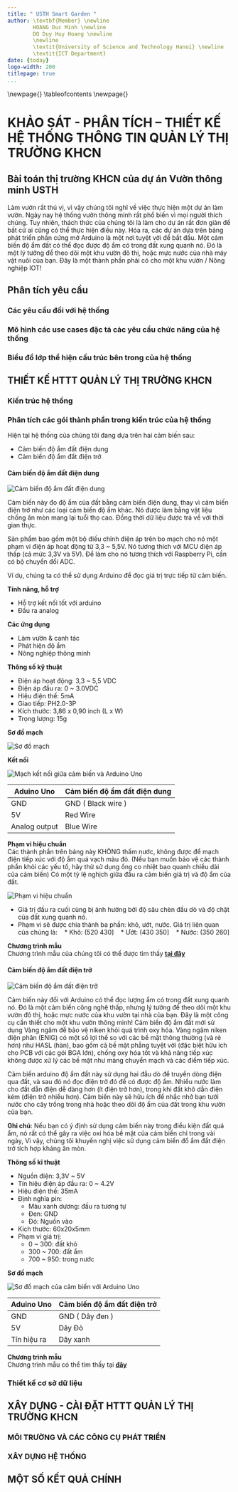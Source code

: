 ```yaml
---
title: " USTH Smart Garden "
author: \textbf{Member} \newline
        HOANG Duc Minh \newline 
        DO Duy Huy Hoang \newline
        \newline
        \textit{University of Science and Technology Hanoi} \newline 
        \textit{ICT Department}
date: {today}
logo-width: 200
titlepage: true
...
```


\newpage{}
\tableofcontents
\newpage{}

# KHẢO SÁT - PHÂN TÍCH – THIẾT KẾ HỆ THỐNG THÔNG TIN QUẢN LÝ THỊ TRƯỜNG KHCN

## Bài toán thị trường KHCN của dự án Vườn thông minh USTH

Làm vườn rất thú vị, vì vậy chúng tôi nghĩ về việc thực hiện một dự án làm vườn. 
Ngày nay hệ thống vườn thông minh rất phổ biến vì mọi người thích chúng. 
Tuy nhiên, thách thức của chúng tôi là làm cho dự án rất đơn giản để bất cứ ai cũng có thể thực hiện điều này.
Hóa ra, các dự án dựa trên bảng phát triển phần cứng mở Arduino là một nơi tuyệt vời để bắt đầu.
Một cảm biến độ ẩm đất có thể đọc được độ ẩm có trong đất xung quanh nó. 
Đó là một lý tưởng để theo dõi một khu vườn đô thị, hoặc mực nước của nhà máy vật nuôi của bạn. 
Đây là một thành phần phải có cho một khu vườn / Nông nghiệp IOT!

## Phân tích yêu cầu
### Các yêu cầu đối với hệ thống

### Mô hình các use cases đặc tả cảc yêu cầu chức năng của hệ thống

### Biểu đồ lớp thể hiện cấu trúc bên trong của hệ thống


## THIẾT KẾ HTTT QUẢN LÝ THỊ TRƯỜNG KHCN

### Kiến trúc hệ thống

### Phân tích các gói thành phần trong kiến trúc của hệ thống

Hiện tại hệ thống của chúng tôi đang dựa trên hai cảm biến sau: 
* Cảm biến độ ẩm đất điện dung
* Cảm biến độ ẩm đất điện trở 

#### Cảm biến độ ẩm đất điện dung

![Cảm biến độ ẩm đất điện dung](image1.png)

Cảm biến này đo độ ẩm của đất bằng cảm biến điện dung, thay vì cảm biến điện trở như các loại cảm biến độ ẩm khác. 
Nó được làm bằng vật liệu chống ăn mòn mang lại tuổi thọ cao. 
Đồng thời dữ liệu được trả về với thời gian thực.

Sản phẩm bao gồm một bộ điều chỉnh điện áp trên bo mạch cho nó một phạm vi điện áp hoạt động từ 3,3 ~ 5,5V. 
Nó tương thích với MCU điện áp thấp (cả mức 3,3V và 5V). 
Để làm cho nó tương thích với Raspberry Pi, cần có bộ chuyển đổi ADC.

Ví dụ, chúng ta có thể sử dụng Arduino để đọc giá trị trực tiếp từ cảm biến.

**Tính năng, hỗ trợ**

* Hỗ trợ kết nối tốt với arduino
* Đầu ra analog

**Các ứng dụng**

* Làm vườn & canh tác
* Phát hiện độ ẩm
* Nông nghiệp thông minh

**Thông số kỹ thuật**

* Điện áp hoạt động: 3,3 ~ 5,5 VDC
* Điện áp đầu ra: 0 ~ 3.0VDC
* Hiệu điện thế: 5mA
* Giao tiếp: PH2.0-3P
* Kích thước: 3,86 x 0,90 inch (L x W)
* Trọng lượng: 15g

**Sơ đồ mạch**

![Sơ đồ mạch](schematic.png)

**Kết nối**

![Mạch kết nối giữa cảm biến và Arduino Uno](capa.png)

| Aduino Uno    | Cảm biến độ ẩm đất điện dung   |
|---------------|---------------------------------|
| GND           | GND ( Black wire )              |
| 5V            | Red Wire                        |
| Analog output | Blue Wire                       |

**Phạm vi hiệu chuẩn**
\
Các thành phần trên bảng này KHÔNG thấm nước, không được để mạch điện tiếp xúc với độ ẩm quá vạch màu đỏ. 
(Nếu bạn muốn bảo vệ các thành phần khỏi các yếu tố, hãy thử sử dụng ống co nhiệt bao quanh chiều dài của cảm biến) 
Có một tỷ lệ nghịch giữa đầu ra cảm biến giá trị và độ ẩm của đất.

![Phạm vi hiệu chuẩn](SEN0193-test.png)

* Giá trị đầu ra cuối cùng bị ảnh hưởng bởi độ sâu chèn đầu dò và độ chặt của đất xung quanh nó.
* Phạm vi sẽ được chia thành ba phần: khô, ướt, nước. Giá trị liên quan của chúng là:
   * Khô: (520 430]
   * Ướt: (430 350]
   * Nước: (350 260]

**Chương trình mẫu**
\
Chương trình mẫu của chúng tôi có thể được tìm thấy [**tại đây**](https://github.com/huyhoang8398/SmartGarden/blob/master/Capacitive_Soil_Moisture_Sensor_SKU_SEN0193/ExampleCode/ExampleCode.c)

#### Cảm biến độ ẩm đất điện trở
![Cảm biến độ ẩm đất điện trở](IMGP5217.jpg)

Cảm biến này đối với Arduino có thể đọc lượng ẩm có trong đất xung quanh nó. Đó là một cảm biến công nghệ thấp, nhưng lý tưởng để theo dõi một khu vườn đô thị, hoặc mực nước của khu vườn tại nhà của bạn. 
Đây là một công cụ cần thiết cho một khu vườn thông minh!
Cảm biến độ ẩm đất mới sử dụng Vàng ngâm để bảo vệ niken khỏi quá trình oxy hóa. 
Vàng ngâm niken điện phân (ENIG) có một số lợi thế so với các bề mặt thông thường (và rẻ hơn) như HASL (hàn), bao gồm cả bề mặt phẳng tuyệt vời (đặc biệt hữu ích cho PCB với các gói BGA lớn), chống oxy hóa tốt và khả năng tiếp xúc không được xử lý các bề mặt như màng chuyển mạch và các điểm tiếp xúc.

Cảm biến arduino độ ẩm đất này sử dụng hai đầu dò để truyền dòng điện qua đất, và sau đó nó đọc điện trở đó để có được độ ẩm. 
Nhiều nước làm cho đất dẫn điện dễ dàng hơn (ít điện trở hơn), trong khi đất khô dẫn điện kém (điện trở nhiều hơn). 
Cảm biến này sẽ hữu ích để nhắc nhở bạn tưới nước cho cây trồng trong nhà hoặc theo dõi độ ẩm của đất trong khu vườn của bạn.

**Ghi chú**: Nếu bạn có ý định sử dụng cảm biến này trong điều kiện đất quá ẩm, nó rất có thể gây ra việc oxi hóa bề mặt của cảm biến chỉ trong vài ngày,
Vì vậy, chúng tôi khuyến nghị việc sử dụng cảm biến đổ ẩm đất điện trở tích hợp kháng ăn mòn.

**Thông số kĩ thuật**

* Nguồn điện: 3,3V ~ 5V
* Tín hiệu điện áp đầu ra: 0 ~ 4.2V
* Hiệu điện thế: 35mA
* Định nghĩa pin:
  * Màu xanh dương: đầu ra tương tự
  * Đen: GND
  * Đỏ: Nguồn vào
* Kích thước: 60x20x5mm
* Phạm vi giá trị:
  * 0 ~ 300: đất khô
  * 300 ~ 700: đất ẩm
  * 700 ~ 950: trong nước

**Sơ đồ mạch**

![Sơ đồ mạch của cảm biến với Arduino Uno](SEN0114_Dia.png) 

| Aduino Uno    | Cảm biến độ ẩm đất điện trở |
|---------------|---------------------------------|
| GND           | GND ( Dây đen )                 |
| 5V            | Dây Đỏ                          |
| Tín hiệu ra   | Dây xanh                        |

**Chương trình mẫu**
\
Chương trình mẫu có thể tìm thấy tại [**đây**](https://github.com/huyhoang8398/SmartGarden/blob/master/Analog_Soil_Moisture_Sensor_SKU_SEN0114/SampleCode/SampleCode.ino)

### Thiết kế cơ sở dữ liệu



## XÂY DỰNG - CÀI ĐẶT HTTT QUẢN LÝ THỊ TRƯỜNG KHCN

### MÔI TRƯỜNG VÀ CÁC CÔNG CỤ PHÁT TRIỂN

### XÂY DỰNG HỆ THỐNG

## MỘT SỐ KẾT QUẢ CHÍNH














